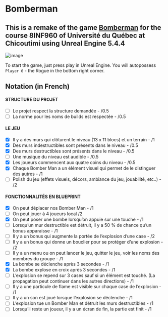 # Bomberman

## This is a remake of the game [Bomberman](https://en.wikipedia.org/wiki/Bomberman) for the course 8INF960 of Université du Québec at Chicoutimi using Unreal Engine 5.4.4

![image](https://github.com/user-attachments/assets/51e6f28c-b3f5-46c9-8284-932e2bb65a91)

To start the game, just press play in Unreal Engine. You will autopossess `Player 0` - the Rogue in the bottom right corner.

## Notation (in French)

#### STRUCTURE DU PROJET
- [ ] Le projet respect la structure demandée - /0.5
- [ ] La norme pour les noms de builds est respectée - /0.5
#### LE JEU
- [x] Il y a des murs qui clôturent le niveau (13 x 11 blocs) et un terrain - /1
- [x] Des murs indestructibles sont présents dans le niveau - /0.5
- [x] Des murs destructibles sont présents dans le niveau - /0.5
- [ ] Une musique du niveau est audible - /0.5
- [x] Les joueurs commencent aux quatre coins du niveau - /0.5
- [x] Chaque Bomber Man a un élément visuel qui permet de le distinguer des autres - /1
- [ ] Polish du jeu (effets visuels, décors, ambiance du jeu, jouabilité, etc..) - /2
#### FONCTIONNALITÉS EN BLUEPRINT
- [x] On peut déplacer nos Bomber Man - /1
- [ ] On peut jouer à 4 joueurs local /2
- [x] On peut poser une bombe lorsqu’on appuie sur une touche - /1
- [ ] Lorsqu’un mur destructible est détruit, il y a 50 % de chance qu’un bonus apparaisse - /1
- [ ] Il y a un bonus qui augmente la portée de l’explosion d’une case - /2
- [ ] Il y a un bonus qui donne un bouclier pour se protéger d’une explosion - /2
- [ ] Il y a un menu ou on peut lancer le jeu, quitter le jeu, voir les noms des membres du groupe - /1
- [x] La bombe se déclenche après 3 secondes - /1
- [x] La bombe explose en croix après 3 secondes - /1
- [ ] L’explosion se repend sur 3 cases sauf si un élément est touché. (La propagation peut continuer dans les autres directions) - /1
- [ ] Il y a une particule de flame est visible sur chaque case de l’explosion - /1
- [ ] Il y a un son est joué lorsque l’explosion se déclenche - /1
- [ ] L’explosion tue un Bomber Man et détruit les murs destructibles - /1
- [ ] Lorsqu’il reste un joueur, il y a un écran de fin, la partie est finit - /1
